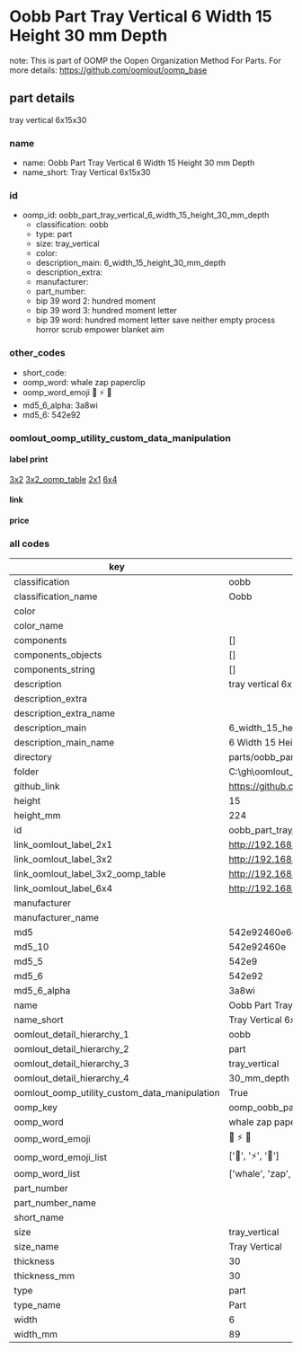 # Oobb Part Tray Vertical 6 Width 15 Height 30 mm Depth  

note: This is part of OOMP the Oopen Organization Method For Parts. For more details: https://github.com/oomlout/oomp_base

##  part details
  



tray vertical 6x15x30



### name
* name: Oobb Part Tray Vertical 6 Width 15 Height 30 mm Depth
* name_short: Tray Vertical 6x15x30 
### id
* oomp_id: oobb_part_tray_vertical_6_width_15_height_30_mm_depth
  * classification: oobb
  * type: part
  * size: tray_vertical
  * color: 
  * description_main: 6_width_15_height_30_mm_depth
  * description_extra: 
  * manufacturer: 
  * part_number: 
  * bip 39 word 2: hundred moment
  * bip 39 word 3: hundred moment letter
  * bip 39 word: hundred moment letter save neither empty process horror scrub empower blanket aim

### other_codes
* short_code: 
* oomp_word: whale zap paperclip
* oomp_word_emoji :whale: :zap: :paperclip:
* md5_6_alpha: 3a8wi
* md5_6: 542e92






### oomlout_oomp_utility_custom_data_manipulation
#### label print
[3x2](http://192.168.1.245:1112/?label=oomp%203a8wi)
[3x2_oomp_table](http://192.168.1.108:1112/?label=oomp%203a8wi)
[2x1](http://192.168.1.242:1112/?label=oomp%203a8wi)
[6x4](http://192.168.1.55:1112/?label=oomp%203a8wi)    

#### link

                              

#### price







### all codes 
| key | value |  
| --- | --- |  
| classification | oobb |  
| classification_name | Oobb |  
| color |  |  
| color_name |  |  
| components | [] |  
| components_objects | [] |  
| components_string | [] |  
| description | tray vertical 6x15x30 |  
| description_extra |  |  
| description_extra_name |  |  
| description_main | 6_width_15_height_30_mm_depth |  
| description_main_name | 6 Width 15 Height 30 mm Depth |  
| directory | parts/oobb_part_tray_vertical_6_width_15_height_30_mm_depth |  
| folder | C:\gh\oomlout_oobb_version_4_generated_parts\parts\oobb_part_tray_vertical_6_width_15_height_30_mm_depth |  
| github_link | https://github.com/oomlout/oomlout_oomp_part_src/tree/main/parts/oobb_part_tray_vertical_6_width_15_height_30_mm_depth |  
| height | 15 |  
| height_mm | 224 |  
| id | oobb_part_tray_vertical_6_width_15_height_30_mm_depth |  
| link_oomlout_label_2x1 | http://192.168.1.242:1112/?label=oomp%203a8wi |  
| link_oomlout_label_3x2 | http://192.168.1.245:1112/?label=oomp%203a8wi |  
| link_oomlout_label_3x2_oomp_table | http://192.168.1.108:1112/?label=oomp%203a8wi |  
| link_oomlout_label_6x4 | http://192.168.1.55:1112/?label=oomp%203a8wi |  
| manufacturer |  |  
| manufacturer_name |  |  
| md5 | 542e92460e6db57124ca1bfd0123bb79 |  
| md5_10 | 542e92460e |  
| md5_5 | 542e9 |  
| md5_6 | 542e92 |  
| md5_6_alpha | 3a8wi |  
| name | Oobb Part Tray Vertical 6 Width 15 Height 30 mm Depth |  
| name_short | Tray Vertical 6x15x30  |  
| oomlout_detail_hierarchy_1 | oobb |  
| oomlout_detail_hierarchy_2 | part |  
| oomlout_detail_hierarchy_3 | tray_vertical |  
| oomlout_detail_hierarchy_4 | 30_mm_depth |  
| oomlout_oomp_utility_custom_data_manipulation | True |  
| oomp_key | oomp_oobb_part_tray_vertical_6_width_15_height_30_mm_depth |  
| oomp_word | whale zap paperclip |  
| oomp_word_emoji | :whale: :zap: :paperclip: |  
| oomp_word_emoji_list | [':whale:', ':zap:', ':paperclip:'] |  
| oomp_word_list | ['whale', 'zap', 'paperclip'] |  
| part_number |  |  
| part_number_name |  |  
| short_name |  |  
| size | tray_vertical |  
| size_name | Tray Vertical |  
| thickness | 30 |  
| thickness_mm | 30 |  
| type | part |  
| type_name | Part |  
| width | 6 |  
| width_mm | 89 |  
